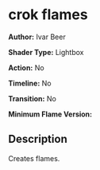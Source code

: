 # crok flames

**Author:** Ivar Beer

**Shader Type:** Lightbox

**Action:** No

**Timeline:** No

**Transition:** No

**Minimum Flame Version:** 


## Description
Creates flames.
